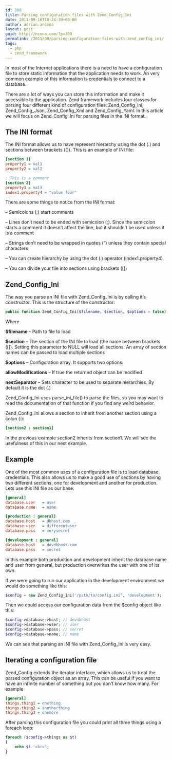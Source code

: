 ```yaml
---
id: 300
title: Parsing configuration files with Zend_Config_Ini
date: 2011-09-16T18:24:39+00:00
author: adrian.ancona
layout: post
guid: http://ncona.com/?p=300
permalink: /2011/09/parsing-configuration-files-with-zend_config_ini/
tags:
  - php
  - zend_framework
---
```

In most of the Internet applications there is a need to have a configuration file to store static information that the application needs to work. An very common example of this information is credentials to connect to a database.

There are a lot of ways you can store this information and make it accessible to the application. Zend framework includes four classes for parsing four different kind of configuration files: Zend\_Config\_Ini, Zend\_Config\_Json, Zend\_Config\_Xml and Zend\_Config\_Yaml. In this article we will focus on Zend\_Config\_Ini for parsing files in the INI format.

<!--more-->

## The INI format

The INI format allows us to have represent hierarchy using the dot (.) and sections between brackets ([]). This is an example of INI file:

```ini
[section 1]
property1 = val1
property2 = val2

; This is a comment
[section 2]
property3 = val3
index1.property4 = "value four"
```

There are some things to notice from the INI format:
  
&#8211; Semicolons (;) start comments
  
&#8211; Lines don&#8217;t need to be ended with semicolon (;). Since the semicolon starts a comment it doesn&#8217;t affect the line, but it shouldn&#8217;t be used unless it is a comment
  
&#8211; Strings don&#8217;t need to be wrapped in quotes (&#8220;) unless they contain special characters
  
&#8211; You can create hierarchy by using the dot (.) operator (index1.property4)
  
&#8211; You can divide your file into sections using brackets ([])

## Zend\_Config\_Ini

The way you parse an INI file with Zend\_Config\_Ini is by calling it&#8217;s constructor. This is the structure of the constructor:

```php
public function Zend_Config_Ini($filename, $section, $options = false)
```

Where

**$filename** &#8211; Path to file to load
  
**$section** &#8211; The section of the INI file to load (the name between brackets ([]). Setting this parameter to NULL will load all sections. An array of section names can be passed to load multiple sections
  
**$options** &#8211; Configuration array. It supports two options:
	  
**allowModifications** &#8211; If true the returned object can be modified
	  
**nestSeparator** &#8211; Sets character to be used to separate hierarchies. By default it is the dot (.)

Zend\_Config\_Ini uses parse\_ini\_file() to parse the files, so you may want to read the documentation of that function if you find any weird behavior.

Zend\_Config\_Ini allows a section to inherit from another section using a colon (:):

```ini
[section2 : section1]
```

In the previous example section2 inherits from section1. We will see the usefulness of this in our next example.

## Example

One of the most common uses of a configuration file is to load database credentials. This also allows us to make a good use of sections by having two different sections, one for development and another for production. Lets use this INI file as our base:

```ini
[general]
database.user   = user
database.name   = name

[production : general]
database.host   = dbhost.com
database.user   = differentuser
database.pass   = verysecret

[development : general]
database.host   = devdbhost.com
database.pass   = secret
```

In this example both production and development inherit the database name and user from general, but production overwrites the user with one of its own.

If we were going to run our application in the development environment we would do something like this:

```php
$config = new Zend_Config_Ini('/path/to/config.ini', 'development');
```

Then we could access our configuration data from the $config object like this:

```php
$config->database->host; // devdbhost
$config->database->user; // user
$config->database->pass; // secret
$config->database->name; // name
```

We can see that parsing an INI file with Zend\_Config\_Ini is very easy.

## Iterating a configuration file

Zend_Config extends the iterator interface, which allows us to treat the parsed configuration object as an array. This can be useful if you want to have an infinite number of something but you don&#8217;t know how many. For example

```ini
[general]
things.thing1 = onething
things.thing2 = anotherthing
things.thing3 = onemore
```

After parsing this configuration file you could print all three things using a foreach loop:

```php
foreach ($config->things as $t)
{
    echo $t.'<br>';
}
```
